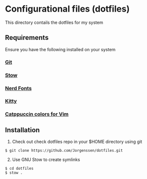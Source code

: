 # Configurational files (dotfiles)

This directory contails the dotfiles for my system

## Requirements

Ensure you have the following installed on your system

### [Git](https://git-scm.com/downloads)

### [Stow](https://www.gnu.org/software/stow/)

### [Nerd Fonts](https://github.com/ryanoasis/nerd-fonts)

### [Kitty](https://sw.kovidgoyal.net/kitty/)

### [Catppuccin colors for Vim](https://github.com/catppuccin/vim)

## Installation

1. Check out check dotfiles repo in your $HOME directory using git

```
$ git clone https://github.com/Jorgenssen/dotfiles.git
```

2. Use GNU Stow to create symlinks

```
$ cd dotfiles
$ stow .
```


